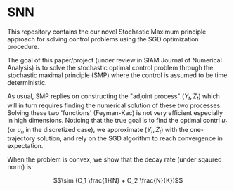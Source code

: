 # SNN
This repository contains the our novel Stochastic Maximum principle approach for solving control problems using the SGD optimization procedure.

The goal of this paper/project (under review in SIAM Journal of Numerical Analysis) is to solve the stochastic optimal control problem through the stochastic maximal principle (SMP) where the control is assumed to be time deterministic. 

As usual, SMP replies on constructing the "adjoint process" $(Y_t, Z_t)$ which will in turn requires finding the numerical solution of these two processes. Solving these two 'functions' (Feyman-Kac) is not very efficient especially in high dimensions. Noticing that the true goal is to find the optimal contrl $u_t$ (or $u_{n}$ in the discretized case), we approximate $(Y_t, Z_t)$ with the one-trajectory solution, and rely on the SGD algorithm to reach convergence in expectation.

When the problem is convex, we show that the decay rate (under sqaured norm) is:

$$\sim (C_1 \frac{1}{N} + C_2 \frac{N}{K})$$
